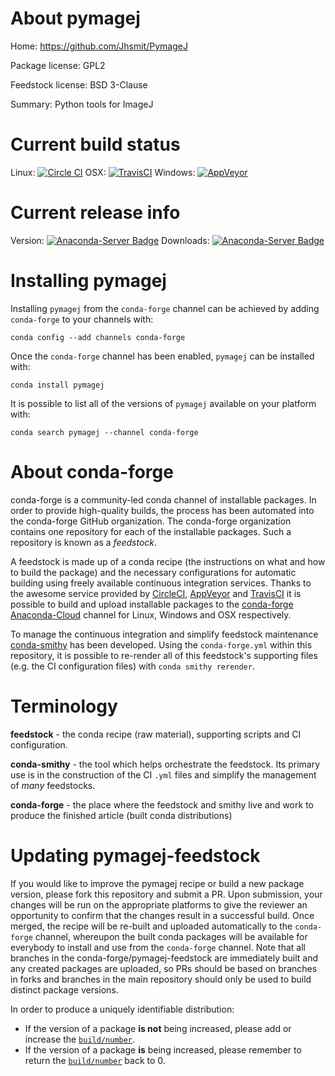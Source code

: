 About pymagej
=============

Home: https://github.com/Jhsmit/PymageJ

Package license: GPL2

Feedstock license: BSD 3-Clause

Summary: Python tools for ImageJ



Current build status
====================

Linux: [![Circle CI](https://circleci.com/gh/conda-forge/pymagej-feedstock.svg?style=shield)](https://circleci.com/gh/conda-forge/pymagej-feedstock)
OSX: [![TravisCI](https://travis-ci.org/conda-forge/pymagej-feedstock.svg?branch=master)](https://travis-ci.org/conda-forge/pymagej-feedstock)
Windows: [![AppVeyor](https://ci.appveyor.com/api/projects/status/github/conda-forge/pymagej-feedstock?svg=True)](https://ci.appveyor.com/project/conda-forge/pymagej-feedstock/branch/master)

Current release info
====================
Version: [![Anaconda-Server Badge](https://anaconda.org/conda-forge/pymagej/badges/version.svg)](https://anaconda.org/conda-forge/pymagej)
Downloads: [![Anaconda-Server Badge](https://anaconda.org/conda-forge/pymagej/badges/downloads.svg)](https://anaconda.org/conda-forge/pymagej)

Installing pymagej
==================

Installing `pymagej` from the `conda-forge` channel can be achieved by adding `conda-forge` to your channels with:

```
conda config --add channels conda-forge
```

Once the `conda-forge` channel has been enabled, `pymagej` can be installed with:

```
conda install pymagej
```

It is possible to list all of the versions of `pymagej` available on your platform with:

```
conda search pymagej --channel conda-forge
```


About conda-forge
=================

conda-forge is a community-led conda channel of installable packages.
In order to provide high-quality builds, the process has been automated into the
conda-forge GitHub organization. The conda-forge organization contains one repository
for each of the installable packages. Such a repository is known as a *feedstock*.

A feedstock is made up of a conda recipe (the instructions on what and how to build
the package) and the necessary configurations for automatic building using freely
available continuous integration services. Thanks to the awesome service provided by
[CircleCI](https://circleci.com/), [AppVeyor](http://www.appveyor.com/)
and [TravisCI](https://travis-ci.org/) it is possible to build and upload installable
packages to the [conda-forge](https://anaconda.org/conda-forge)
[Anaconda-Cloud](http://docs.anaconda.org/) channel for Linux, Windows and OSX respectively.

To manage the continuous integration and simplify feedstock maintenance
[conda-smithy](http://github.com/conda-forge/conda-smithy) has been developed.
Using the ``conda-forge.yml`` within this repository, it is possible to re-render all of
this feedstock's supporting files (e.g. the CI configuration files) with ``conda smithy rerender``.


Terminology
===========

**feedstock** - the conda recipe (raw material), supporting scripts and CI configuration.

**conda-smithy** - the tool which helps orchestrate the feedstock.
                   Its primary use is in the construction of the CI ``.yml`` files
                   and simplify the management of *many* feedstocks.

**conda-forge** - the place where the feedstock and smithy live and work to
                  produce the finished article (built conda distributions)


Updating pymagej-feedstock
==========================

If you would like to improve the pymagej recipe or build a new
package version, please fork this repository and submit a PR. Upon submission,
your changes will be run on the appropriate platforms to give the reviewer an
opportunity to confirm that the changes result in a successful build. Once
merged, the recipe will be re-built and uploaded automatically to the
`conda-forge` channel, whereupon the built conda packages will be available for
everybody to install and use from the `conda-forge` channel.
Note that all branches in the conda-forge/pymagej-feedstock are
immediately built and any created packages are uploaded, so PRs should be based
on branches in forks and branches in the main repository should only be used to
build distinct package versions.

In order to produce a uniquely identifiable distribution:
 * If the version of a package **is not** being increased, please add or increase
   the [``build/number``](http://conda.pydata.org/docs/building/meta-yaml.html#build-number-and-string).
 * If the version of a package **is** being increased, please remember to return
   the [``build/number``](http://conda.pydata.org/docs/building/meta-yaml.html#build-number-and-string)
   back to 0.

